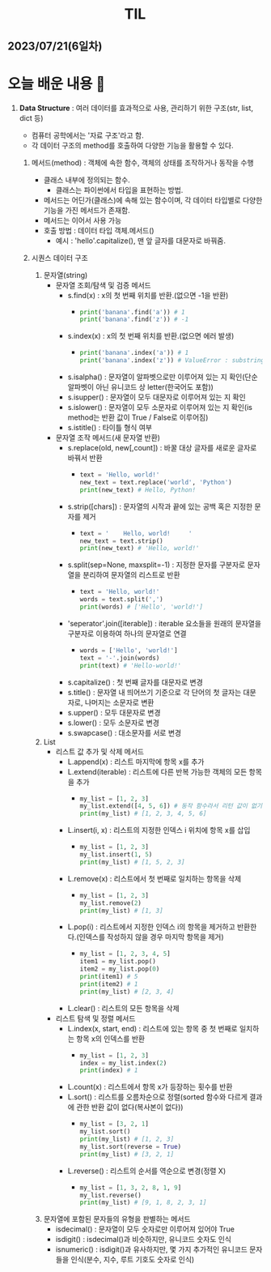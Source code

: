 # <center>TIL<center>
## 2023/07/21(6일차)

# 오늘 배운 내용 :memo:

1. **Data Structure** : 여러 데이터를 효과적으로 사용, 관리하기 위한 구조(str, list, dict 등)
    - 컴퓨터 공학에서는 '자료 구조'라고 함.
    - 각 데이터 구조의 method를 호출하여 다양한 기능을 활용할 수 있다.

    1. 메서드(method) : 객체에 속한 함수, 객체의 상태를 조작하거나 동작을 수행
        - 클래스 내부에 정의되는 함수.
            - 클래스는 파이썬에서 타입을 표현하는 방법.
        - 메서드는 어딘가(클래스)에 속해 있는 함수이며, 각 데이터 타입별로 다양한 기능을 가진 메서드가 존재함.
        - 메서드는 이어서 사용 가능
        - 호출 방법 : 데이터 타입 객체.메서드()
            - 예시 : 'hello'.capitalize(), 맨 앞 글자를 대문자로 바꿔줌.
    
    2. 시퀀스 데이터 구조
        1. 문자열(string) 
            - 문자열 조회/탐색 및 검증 메서드
                - s.find(x) : x의 첫 번째 위치를 반환.(없으면 -1을 반환)
                    - ```python
                      print('banana'.find('a')) # 1
                      print('banana'.find('z')) # -1
                      ``` 
                - s.index(x) : x의 첫 번째 위치를 반환.(없으면 에러 발생)
                    - ```python
                      print('banana'.index('a')) # 1
                      print('banana'.index('z')) # ValueError : substring not found
                      ```  
                - s.isalpha() : 문자열이 알파벳으로만 이루어져 있는 지 확인(단순 알파벳이 아닌 유니코드 상 letter(한국어도 포함))
                - s.isupper() : 문자열이 모두 대문자로 이루어져 있는 지 확인
                - s.islower() : 문자열이 모두 소문자로 이루어져 있는 지 확인(is method는 반환 값이 True / False로 이루어짐)
                - s.istitle() : 타이틀 형식 여부
            - 문자열 조작 메서드(새 문자열 반환)
                - s.replace(old, new[,count]) : 바꿀 대상 글자를 새로운 글자로 바꿔서 반환
                    - ```python
                      text = 'Hello, world!'
                      new_text = text.replace('world', 'Python')
                      print(new_text) # Hello, Python!
                      ```
                - s.strip([chars]) : 문자열의 시작과 끝에 있는 공백 혹은 지정한 문자를 제거
                    - ```python
                      text = '    Hello, world!     '
                      new_text = text.strip()
                      print(new_text) # 'Hello, world!'
                      ```
                - s.split(sep=None, maxsplit=-1) : 지정한 문자를 구분자로 문자열을 분리하여 문자열의 리스트로 반환
                    - ```python
                      text = 'Hello, world!'
                      words = text.split(',')
                      print(words) # ['Hello', 'world!']
                      ```
                - 'seperator'.join([iterable]) : iterable 요소들을 원래의 문자열을 구분자로 이용하여 하나의 문자열로 연결
                    - ```python
                      words = ['Hello', 'world!']
                      text = '-'.join(words)
                      print(text) # 'Hello-world!'
                      ```
                - s.capitalize() : 첫 번째 글자를 대문자로 변경
                - s.title() : 문자열 내 띄어쓰기 기준으로 각 단어의 첫 글자는 대문자로, 나머지는 소문자로 변환
                - s.upper() : 모두 대문자로 변경
                - s.lower() : 모두 소문자로 변경
                - s.swapcase() : 대소문자를 서로 변경
        2. List
            - 리스트 값 추가 및 삭제 메서드
                - L.append(x) : 리스트 마지막에 항목 x를 추가
                - L.extend(iterable) : 리스트에 다른 반복 가능한 객체의 모든 항목을 추가
                    - ```python
                      my_list = [1, 2, 3]
                      my_list.extend([4, 5, 6]) # 동작 함수라서 리턴 값이 없기에 바로 print로 출력하면 안된다.
                      print(my_list) # [1, 2, 3, 4, 5, 6]
                      ```
                - L.insert(i, x) : 리스트의 지정한 인덱스 i 위치에 항목 x를 삽입
                    - ```python
                      my_list = [1, 2, 3]
                      my_list.insert(1, 5)
                      print(my_list) # [1, 5, 2, 3]
                      ```
                - L.remove(x) : 리스트에서 첫 번째로 일치하는 항목을 삭제
                    - ```python
                      my_list = [1, 2, 3]
                      my_list.remove(2)
                      print(my_list) # [1, 3]
                      ```
                - L.pop(i) : 리스트에서 지정한 인덱스 i의 항목을 제거하고 반환한다.(인덱스를 작성하지 않을 경우 마지막 항목을 제거)
                    - ```python
                      my_list = [1, 2, 3, 4, 5]
                      item1 = my_list.pop()
                      item2 = my_list.pop(0)
                      print(item1) # 5
                      print(item2) # 1
                      print(my_list) # [2, 3, 4]
                      ```
                - L.clear() : 리스트의 모든 항목을 삭제
            - 리스트 탐색 및 정렬 메서드
                - L.index(x, start, end) : 리스트에 있는 항목 중 첫 번째로 일치하는 항목 x의 인덱스를 반환
                    - ```python
                      my_list = [1, 2, 3]
                      index = my_list.index(2)
                      print(index) # 1
                      ```
                - L.count(x) : 리스트에서 항목 x가 등장하는 횟수를 반환
                - L.sort() : 리스트를 오름차순으로 정렬(sorted 함수와 다르게 결과에 관한 반환 값이 없다(복사본이 없다))
                    - ```python
                      my_list = [3, 2, 1]
                      my_list.sort()
                      print(my_list) # [1, 2, 3]
                      my_list.sort(reverse = True)
                      print(my_list) # [3, 2, 1]
                      ```
                - L.reverse() : 리스트의 순서를 역순으로 변경(정렬 X)
                    - ```python
                      my_list = [1, 3, 2, 8, 1, 9]
                      my_list.reverse()
                      print(my_list) # [9, 1, 8, 2, 3, 1]
                      ```
        3. 문자열에 포함된 문자들의 유형을 판별하는 메서드
            - isdecimal() : 문자열이 모두 숫자로만 이루어져 있어야 True
            - isdigit() : isdecimal()과 비슷하지만, 유니코드 숫자도 인식
            - isnumeric() : isdigit()과 유사하지만, 몇 가지 추가적인 유니코드 문자들을 인식(분수, 지수, 루트 기호도 숫자로 인식)